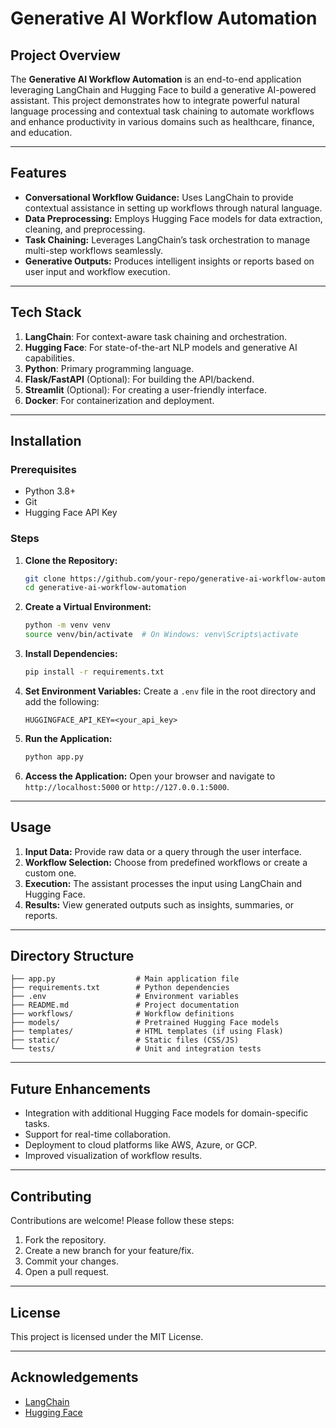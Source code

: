 # Generative AI Workflow Automation

## Project Overview
The **Generative AI Workflow Automation** is an end-to-end application leveraging LangChain and Hugging Face to build a generative AI-powered assistant. This project demonstrates how to integrate powerful natural language processing and contextual task chaining to automate workflows and enhance productivity in various domains such as healthcare, finance, and education.

---

## Features
- **Conversational Workflow Guidance:** Uses LangChain to provide contextual assistance in setting up workflows through natural language.
- **Data Preprocessing:** Employs Hugging Face models for data extraction, cleaning, and preprocessing.
- **Task Chaining:** Leverages LangChain’s task orchestration to manage multi-step workflows seamlessly.
- **Generative Outputs:** Produces intelligent insights or reports based on user input and workflow execution.

---

## Tech Stack
1. **LangChain**: For context-aware task chaining and orchestration.
2. **Hugging Face**: For state-of-the-art NLP models and generative AI capabilities.
3. **Python**: Primary programming language.
4. **Flask/FastAPI** (Optional): For building the API/backend.
5. **Streamlit** (Optional): For creating a user-friendly interface.
6. **Docker**: For containerization and deployment.

---

## Installation

### Prerequisites
- Python 3.8+
- Git
- Hugging Face API Key

### Steps
1. **Clone the Repository:**
   ```bash
   git clone https://github.com/your-repo/generative-ai-workflow-automation.git
   cd generative-ai-workflow-automation
   ```

2. **Create a Virtual Environment:**
   ```bash
   python -m venv venv
   source venv/bin/activate  # On Windows: venv\Scripts\activate
   ```

3. **Install Dependencies:**
   ```bash
   pip install -r requirements.txt
   ```

4. **Set Environment Variables:**
   Create a `.env` file in the root directory and add the following:
   ```
   HUGGINGFACE_API_KEY=<your_api_key>
   ```

5. **Run the Application:**
   ```bash
   python app.py
   ```

6. **Access the Application:**
   Open your browser and navigate to `http://localhost:5000` or `http://127.0.0.1:5000`.

---

## Usage
1. **Input Data:** Provide raw data or a query through the user interface.
2. **Workflow Selection:** Choose from predefined workflows or create a custom one.
3. **Execution:** The assistant processes the input using LangChain and Hugging Face.
4. **Results:** View generated outputs such as insights, summaries, or reports.

---

## Directory Structure
```
├── app.py                  # Main application file
├── requirements.txt        # Python dependencies
├── .env                    # Environment variables
├── README.md               # Project documentation
├── workflows/              # Workflow definitions
├── models/                 # Pretrained Hugging Face models
├── templates/              # HTML templates (if using Flask)
├── static/                 # Static files (CSS/JS)
└── tests/                  # Unit and integration tests
```

---

## Future Enhancements
- Integration with additional Hugging Face models for domain-specific tasks.
- Support for real-time collaboration.
- Deployment to cloud platforms like AWS, Azure, or GCP.
- Improved visualization of workflow results.

---

## Contributing
Contributions are welcome! Please follow these steps:
1. Fork the repository.
2. Create a new branch for your feature/fix.
3. Commit your changes.
4. Open a pull request.

---

## License
This project is licensed under the MIT License.

---

## Acknowledgements
- [LangChain](https://langchain.com/)
- [Hugging Face](https://huggingface.co/)
